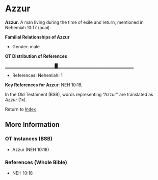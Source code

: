 # Azzur
**Azzur**. 
A man living during the time of exile and return, mentioned in Nehemiah 10:17 (acai). 




**Familial Relationships of Azzur**


* Gender: male


**OT Distribution of References**

▁▁▁▁▁▁▁▁▁▁▁▁▁▁▁█▁▁▁▁▁▁▁▁▁▁▁▁▁▁▁▁▁▁▁▁▁▁▁
* References: Nehemiah: 1



**Key References for Azzur**: 
NEH 10:18. 


In the Old Testament (BSB), words representing “Azzur” are translated as 
*Azzur* (1x). 




Return to [Index](00-Index.md)

## More Information

### OT Instances (BSB)

* Azzur (NEH 10:18)



### References (Whole Bible)

* NEH 10:18



